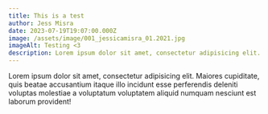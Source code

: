 ```yaml
---
title: This is a test
author: Jess Misra
date: 2023-07-19T19:07:00.000Z
image: /assets/image/001_jessicamisra_01.2021.jpg
imageAlt: Testing <3
description: Lorem ipsum dolor sit amet, consectetur adipisicing elit.
---
```

Lorem ipsum dolor sit amet, consectetur adipisicing elit. Maiores cupiditate, quis beatae accusantium itaque illo incidunt esse perferendis deleniti voluptas molestiae a voluptatum voluptatem aliquid numquam nesciunt est laborum provident!